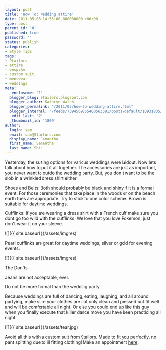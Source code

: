 ```yaml
---
layout: post
title: 'How To: Wedding attire'
date: 2011-05-03 14:53:00.000000000 +00:00
type: post
parent_id: '0'
published: true
password: ''
status: publish
categories:
- Style Tips
tags:
- 9tailors
- attire
- bespoke
- custom suit
- menswear
- weddings
meta:
  _encloseme: '1'
  blogger_blog: 9tailors.blogspot.com
  blogger_author: Kathryn Walsh
  blogger_permalink: "/2011/05/how-to-wedding-attire.html"
  blogger_internal: "/feeds/7394569855460563391/posts/default/1093183525308491870"
  _edit_last: '2'
  _thumbnail_id: '1809'
author:
  login: sam
  email: sam@9tailors.com
  display_name: Samantha
  first_name: Samantha
  last_name: Shih
---
```

Yesterday, the suiting options for various weddings were laidout. Now lets talk about how to put it all together. The accessories are just as important, you never want to outdo the wedding party. But, you don't want to be the slob in a wrinkled dress shirt either.

Shoes and Belts: Both should probably be black and shiny if it is a formal event. For those ceremonies that take place in the woods or on the beach earth toes are appropriate. Try to stick to one color scheme. Brown is suitable for daytime weddings.

Cufflinks: If you are wearing a dress shirt with a French cuff make sure you dont go too wild with the cufflinks. We love that you love Pokemon, just don't wear it on your sleeve.

![]({{ site.baseurl }}/assets/imgres)

Pearl cufflinks are great for daytime weddings, silver or gold for evening events.

![]({{ site.baseurl }}/assets/imgres)

The Don'ts

Jeans are not acceptable, ever.

Do not be more formal than the wedding party.

Because weddings are full of dancing, eating, laughing, and all around partying, make sure your clothes are not only clean and pressed but fit well and will be comfortable all night. Or else you could end up like this guy when you finally execute that killer dance move you have been practicing all night.

![]({{ site.baseurl }}/assets/tear.jpg)

Avoid all this with a custom suit from [9tailors](http://www.blogger.com/www.9tailors.com). Made to fit you perfectly, no pant splitting due to ill fitting clothing! Make an appointment [here](http://9tailors.com/pages/customer_service/appointments).